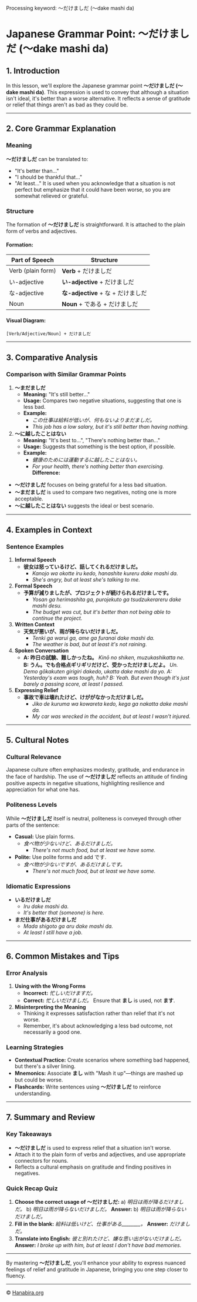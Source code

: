 Processing keyword: ～だけましだ (〜dake mashi da)
# Japanese Grammar Point: ～だけましだ (〜dake mashi da)

## 1. Introduction
In this lesson, we'll explore the Japanese grammar point **～だけましだ (〜dake mashi da)**. This expression is used to convey that although a situation isn't ideal, it's better than a worse alternative. It reflects a sense of gratitude or relief that things aren't as bad as they could be.

---
## 2. Core Grammar Explanation
### Meaning
**～だけましだ** can be translated to:
- "It's better than..."
- "I should be thankful that..."
- "At least..."
It is used when you acknowledge that a situation is not perfect but emphasize that it could have been worse, so you are somewhat relieved or grateful.
### Structure
The formation of **～だけましだ** is straightforward. It is attached to the plain form of verbs and adjectives.
#### Formation:
| Part of Speech     | Structure                      |
|--------------------|--------------------------------|
| Verb (plain form)  | **Verb** + だけましだ           |
| い-adjective        | **い-adjective** + だけましだ   |
| な-adjective        | **な-adjective** + な + だけましだ |
| Noun               | **Noun** + である + だけましだ |
#### Visual Diagram:
```plaintext
[Verb/Adjective/Noun] + だけましだ
```
---
## 3. Comparative Analysis
### Comparison with Similar Grammar Points
1. **～まだましだ**
   - **Meaning:** "It's still better..."
   - **Usage:** Compares two negative situations, suggesting that one is less bad.
   - **Example:** 
     - *この仕事は給料が低いが、何もないよりまだましだ。*
     - *This job has a low salary, but it's still better than having nothing.*
2. **～に越したことはない**
   - **Meaning:** "It's best to...", "There's nothing better than..."
   - **Usage:** Suggests that something is the best option, if possible.
   - **Example:**
     - *健康のためには運動するに越したことはない。*
     - *For your health, there's nothing better than exercising.*
**Difference:** 
- **～だけましだ** focuses on being grateful for a less bad situation.
- **～まだましだ** is used to compare two negatives, noting one is more acceptable.
- **～に越したことはない** suggests the ideal or best scenario.
---
## 4. Examples in Context
### Sentence Examples
1. **Informal Speech**
   - **彼女は怒っているけど、話してくれるだけましだ。**
     - *Kanojo wa okotte iru kedo, hanashite kureru dake mashi da.*
     - *She's angry, but at least she's talking to me.*
2. **Formal Speech**
   - **予算が減りましたが、プロジェクトが続けられるだけましです。**
     - *Yosan ga herimashita ga, purojekuto ga tsudzukerareru dake mashi desu.*
     - *The budget was cut, but it's better than not being able to continue the project.*
3. **Written Context**
   - **天気が悪いが、雨が降らないだけましだ。**
     - *Tenki ga warui ga, ame ga furanai dake mashi da.*
     - *The weather is bad, but at least it's not raining.*
4. **Spoken Conversation**
   - **A: 昨日の試験、難しかったね。**
     *Kinō no shiken, muzukashikatta ne.*
     **B: うん。でも合格点ギリギリだけど、受かっただけましだよ。**
     *Un. Demo gōkakuten girigiri dakedo, ukatta dake mashi da yo.*
     *A: Yesterday's exam was tough, huh?*
     *B: Yeah. But even though it's just barely a passing score, at least I passed.*
5. **Expressing Relief**
   - **事故で車は壊れたけど、けががなかっただけましだ。**
     - *Jiko de kuruma wa kowareta kedo, kega ga nakatta dake mashi da.*
     - *My car was wrecked in the accident, but at least I wasn't injured.*
---
## 5. Cultural Notes
### Cultural Relevance
Japanese culture often emphasizes modesty, gratitude, and endurance in the face of hardship. The use of **～だけましだ** reflects an attitude of finding positive aspects in negative situations, highlighting resilience and appreciation for what one has.
### Politeness Levels
While **～だけましだ** itself is neutral, politeness is conveyed through other parts of the sentence:
- **Casual:** Use plain forms.
  - *食べ物が少ないけど、あるだけましだ。*
    - *There's not much food, but at least we have some.*
- **Polite:** Use polite forms and add です.
  - *食べ物が少ないですが、あるだけましです。*
    - *There's not much food, but at least we have some.*
### Idiomatic Expressions
- **いるだけましだ**
  - *Iru dake mashi da.*
  - *It's better that (someone) is here.*
- **まだ仕事があるだけましだ**
  - *Mada shigoto ga aru dake mashi da.*
  - *At least I still have a job.*
---
## 6. Common Mistakes and Tips
### Error Analysis
1. **Using with the Wrong Forms**
   - **Incorrect:** *忙しいだけますだ。*
   - **Correct:** *忙しいだけましだ。*
     Ensure that **まし** is used, not **ます**.
2. **Misinterpreting the Meaning**
   - Thinking it expresses satisfaction rather than relief that it's not worse.
   - Remember, it's about acknowledging a less bad outcome, not necessarily a good one.
### Learning Strategies
- **Contextual Practice:** Create scenarios where something bad happened, but there's a silver lining.
- **Mnemonics:** Associate **まし** with "Mash it up"—things are mashed up but could be worse.
- **Flashcards:** Write sentences using **～だけましだ** to reinforce understanding.
---
## 7. Summary and Review
### Key Takeaways
- **～だけましだ** is used to express relief that a situation isn't worse.
- Attach it to the plain form of verbs and adjectives, and use appropriate connectors for nouns.
- Reflects a cultural emphasis on gratitude and finding positives in negatives.
### Quick Recap Quiz
1. **Choose the correct usage of ～だけましだ:**
   a) *明日は雨が降るだけましだ。*
   b) *明日は雨が降らないだけましだ。*
   **Answer:** b) *明日は雨が降らないだけましだ。*
2. **Fill in the blank:**
   *給料は低いけど、仕事がある________。*
   **Answer:** *だけましだ。*
3. **Translate into English:**
   *彼と別れたけど、嫌な思い出がないだけましだ。*
   **Answer:** *I broke up with him, but at least I don't have bad memories.*
---
By mastering **～だけましだ**, you'll enhance your ability to express nuanced feelings of relief and gratitude in Japanese, bringing you one step closer to fluency.



---

© [Hanabira.org](https://hanabira.org)
